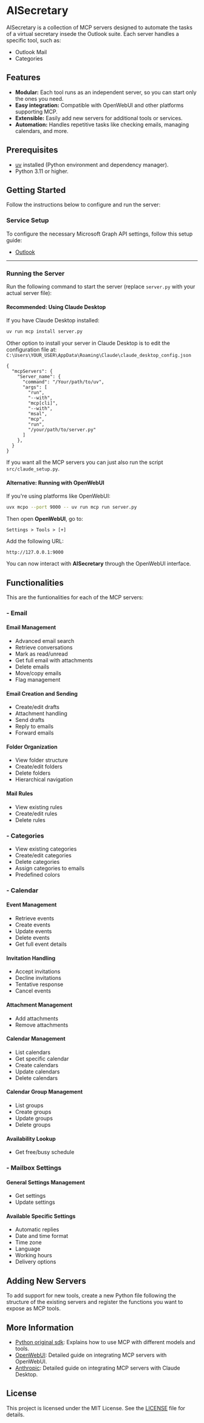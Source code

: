 # AISecretary

AISecretary is a collection of MCP servers designed to automate the tasks of a virtual secretary insede the Outlook suite. Each server handles a specific tool, such as:
- Outlook Mail
- Categories

## Features

- **Modular:** Each tool runs as an independent server, so you can start only the ones you need.
- **Easy integration:** Compatible with OpenWebUI and other platforms supporting MCP.
- **Extensible:** Easily add new servers for additional tools or services.
- **Automation:** Handles repetitive tasks like checking emails, managing calendars, and more.

## Prerequisites

- [uv](https://github.com/astral-sh/uv) installed (Python environment and dependency manager).
- Python 3.11 or higher.

## Getting Started

Follow the instructions below to configure and run the server:

### Service Setup

To configure the necessary Microsoft Graph API settings, follow this setup guide:

- [Outlook](setups/Microsoft.md)

---

### Running the Server

Run the following command to start the server (replace `server.py` with your actual server file):

#### Recommended: Using Claude Desktop

If you have Claude Desktop installed:

```bash
uv run mcp install server.py
```

Other option to install your server in Claude Desktop is to edit the configuration file at:
`C:\Users\YOUR_USER\AppData\Roaming\Claude\claude_desktop_config.json`

```config
{
  "mcpServers": {
    "Server_name": {
      "command": "/Your/path/to/uv",
      "args": [
        "run",
        "--with",
        "mcp[cli]",
        "--with",
        "msal",
        "mcp",
        "run",
        "/your/path/to/server.py"
      ]
    },
  }
}
```

If you want all the MCP servers you can just also run the script `src/claude_setup.py`.

#### Alternative: Running with OpenWebUI

If you're using platforms like OpenWebUI:

```bash
uvx mcpo --port 9000 -- uv run mcp run server.py
```

Then open **OpenWebUI**, go to:

```
Settings > Tools > [+]
```

Add the following URL:

```
http://127.0.0.1:9000
```

You can now interact with **AISecretary** through the OpenWebUI interface.

## Functionalities
This are the funtionalities for each of the MCP servers:

### - Email

#### Email Management

- Advanced email search  
- Retrieve conversations  
- Mark as read/unread  
- Get full email with attachments  
- Delete emails  
- Move/copy emails  
- Flag management  

#### Email Creation and Sending

- Create/edit drafts  
- Attachment handling  
- Send drafts  
- Reply to emails  
- Forward emails  

#### Folder Organization

- View folder structure  
- Create/edit folders  
- Delete folders  
- Hierarchical navigation  

#### Mail Rules

- View existing rules  
- Create/edit rules  
- Delete rules  

### - Categories

- View existing categories  
- Create/edit categories  
- Delete categories  
- Assign categories to emails  
- Predefined colors  

### - Calendar  

#### Event Management  
- Retrieve events  
- Create events  
- Update events  
- Delete events  
- Get full event details  

#### Invitation Handling  
- Accept invitations  
- Decline invitations  
- Tentative response  
- Cancel events  

#### Attachment Management  
- Add attachments  
- Remove attachments  

#### Calendar Management  
- List calendars  
- Get specific calendar  
- Create calendars  
- Update calendars  
- Delete calendars  

#### Calendar Group Management  
- List groups  
- Create groups  
- Update groups  
- Delete groups  

#### Availability Lookup  
- Get free/busy schedule  

### - Mailbox Settings  

#### General Settings Management  
- Get settings  
- Update settings  

#### Available Specific Settings  
- Automatic replies  
- Date and time format  
- Time zone  
- Language  
- Working hours  
- Delivery options  

## Adding New Servers

To add support for new tools, create a new Python file following the structure of the existing servers and register the functions you want to expose as MCP tools.

## More Information

- [Python original sdk](https://github.com/modelcontextprotocol/python-sdk): Explains how to use MCP with different models and tools.
- [OpenWebUI](https://docs.openwebui.com/openapi-servers/mcp/): Detailed guide on integrating MCP servers with OpenWebUI.
- [Anthropic](https://modelcontextprotocol.io/quickstart/user): Detailed guide on integrating MCP servers with Claude Desktop.

## License

This project is licensed under the MIT License. See the [LICENSE](LICENSE) file for details.
